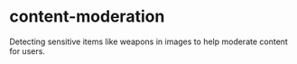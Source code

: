 # content-moderation
Detecting sensitive items like weapons in images to help moderate content for users.
